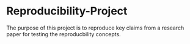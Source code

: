 # Reproducibility-Project

The purpose of this project is to reproduce key claims from a research paper for testing the reproducbility concepts.
